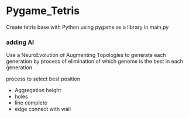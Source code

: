 # Pygame_Tetris

Create tetris base with Python using pygame as a library in main.py

### adding AI

Use a NeuroEvolution of Augmenting Topologies to generate each generation by process of elimination of which genome is the best in each generation

process to select best position
- Aggregation height
- holes
- line complete
- edge connect with wall

